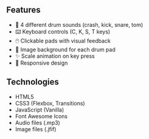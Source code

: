## Features
- 🎵 4 different drum sounds (crash, kick, snare, tom)
- ⌨️ Keyboard controls (C, K, S, T keys)
- 🖱️ Clickable pads with visual feedback
- 🎨 Image background for each drum pad
- ✨ Scale animation on key press
- 📱 Responsive design

## Technologies
- HTML5
- CSS3 (Flexbox, Transitions)
- JavaScript (Vanilla)
- Font Awesome Icons
- Audio files (.mp3)
- Image files (.jfif)

